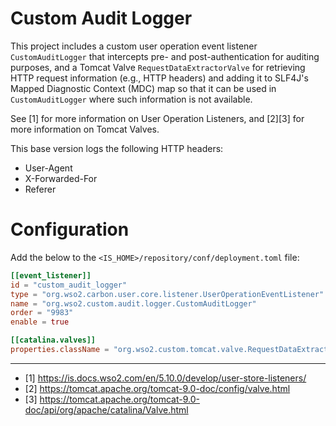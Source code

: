 # Custom Audit Logger

This project includes a custom user operation event listener `CustomAuditLogger` that intercepts 
pre- and post-authentication for auditing purposes, and a Tomcat Valve `RequestDataExtractorValve` for 
retrieving HTTP request information (e.g., HTTP headers) and adding it to SLF4J's Mapped Diagnostic Context (MDC) map 
so that it can be used in `CustomAuditLogger` where such information is not available. 

See [1] for more information on User Operation Listeners, and [2][3] for more information on Tomcat Valves.

This base version logs the following HTTP headers:

- User-Agent
- X-Forwarded-For
- Referer

# Configuration

Add the below to the `<IS_HOME>/repository/conf/deployment.toml` file:
```toml
[[event_listener]]
id = "custom_audit_logger"
type = "org.wso2.carbon.user.core.listener.UserOperationEventListener"
name = "org.wso2.custom.audit.logger.CustomAuditLogger"
order = "9983"
enable = true

[[catalina.valves]]
properties.className = "org.wso2.custom.tomcat.valve.RequestDataExtractorValve"
```

---

- [1] https://is.docs.wso2.com/en/5.10.0/develop/user-store-listeners/
- [2] https://tomcat.apache.org/tomcat-9.0-doc/config/valve.html
- [3] https://tomcat.apache.org/tomcat-9.0-doc/api/org/apache/catalina/Valve.html

